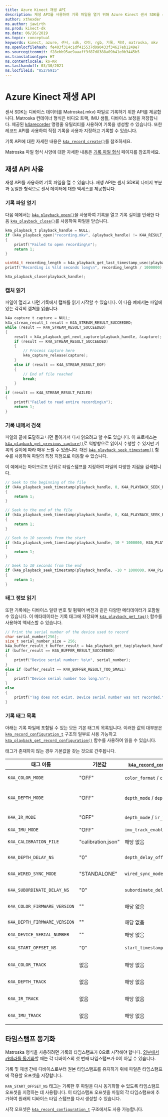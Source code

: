 ```yaml
---
title: Azure Kinect 재생 API
description: 재생 API를 사용하여 기록 파일을 열기 위해 Azure Kinect 센서 SDK를 사용하는 방법을 알아봅니다.
author: xthexder
ms.author: jawirth
ms.prod: kinect-dk
ms.date: 06/26/2019
ms.topic: conceptual
keywords: kinect, azure, 센서, sdk, 깊이, rgb, 기록, 재생, matroska, mkv
ms.openlocfilehash: fe403f314c1df415537d090433f34627eb1249e7
ms.sourcegitcommit: f28ebb95ae9aaaff3f87d8388a09b41e0b3445b5
ms.translationtype: HT
ms.contentlocale: ko-KR
ms.lasthandoff: 03/30/2021
ms.locfileid: "85276915"
---
```

# <a name="the-azure-kinect-playback-api"></a>Azure Kinect 재생 API

센서 SDK는 디바이스 데이터를 Matroska(.mkv) 파일로 기록하기 위한 API를 제공합니다. Matroska 컨테이너 형식은 비디오 트랙, IMU 샘플, 디바이스 보정을 저장합니다. 제공된 [k4arecorder](record-sensor-streams-file.md) 명령줄 유틸리티를 사용하여 기록을 생성할 수 있습니다. 또한 레코드 API를 사용하여 직접 기록을 사용자 지정하고 기록할 수 있습니다.

기록 API에 대한 자세한 내용은 [`k4a_record_create()`](https://microsoft.github.io/Azure-Kinect-Sensor-SDK/master/group___functions_gae14f4181e9688e710d1c80b215413831.html#gae14f4181e9688e710d1c80b215413831)를 참조하세요.

Matroska 파일 형식 사양에 대한 자세한 내용은 [기록 파일 형식](record-file-format.md) 페이지를 참조하세요.

## <a name="use-the-playback-api"></a>재생 API 사용

재생 API를 사용하여 기록 파일을 열 수 있습니다. 재생 API는 센서 SDK의 나머지 부분과 동일한 형식으로 센서 데이터에 대한 액세스를 제공합니다.

### <a name="open-a-record-file"></a>기록 파일 열기

다음 예에서는 [`k4a_playback_open()`](https://microsoft.github.io/Azure-Kinect-Sensor-SDK/master/group___functions_gacb254ac941b2ab3c202ca68f4537f368.html#gacb254ac941b2ab3c202ca68f4537f368)을 사용하여 기록을 열고 기록 길이를 인쇄한 다음 [`k4a_playback_close()`](https://microsoft.github.io/Azure-Kinect-Sensor-SDK/master/group___functions_ga76f415f2076f1c8c544e094a649306ff.html#ga76f415f2076f1c8c544e094a649306ff)를 사용하여 파일을 닫습니다.

```C
k4a_playback_t playback_handle = NULL;
if (k4a_playback_open("recording.mkv", &playback_handle) != K4A_RESULT_SUCCEEDED)
{
    printf("Failed to open recording\n");
    return 1;
}

uint64_t recording_length = k4a_playback_get_last_timestamp_usec(playback_handle);
printf("Recording is %lld seconds long\n", recording_length / 1000000);

k4a_playback_close(playback_handle);
```

### <a name="read-captures"></a>캡처 읽기

파일이 열리고 나면 기록에서 캡처를 읽기 시작할 수 있습니다. 이 다음 예에서는 파일에 있는 각각의 캡처를 읽습니다.

```C
k4a_capture_t capture = NULL;
k4a_stream_result_t result = K4A_STREAM_RESULT_SUCCEEDED;
while (result == K4A_STREAM_RESULT_SUCCEEDED)
{
    result = k4a_playback_get_next_capture(playback_handle, &capture);
    if (result == K4A_STREAM_RESULT_SUCCEEDED)
    {
        // Process capture here
        k4a_capture_release(capture);
    }
    else if (result == K4A_STREAM_RESULT_EOF)
    {
        // End of file reached
        break;
    }
}
if (result == K4A_STREAM_RESULT_FAILED)
{
    printf("Failed to read entire recording\n");
    return 1;
}
```

### <a name="seek-within-a-recording"></a>기록 내에서 검색

파일의 끝에 도달하고 나면 돌아가서 다시 읽으려고 할 수도 있습니다. 이 프로세스는 [`k4a_playback_get_previous_capture()`](https://microsoft.github.io/Azure-Kinect-Sensor-SDK/master/group___functions_ga54732e3aa0717e1ca4eb76ee385e878c.html#ga54732e3aa0717e1ca4eb76ee385e878c)로 역방향으로 읽어서 수행할 수 있지만 기록의 길이에 따라 매우 느릴 수 있습니다.
대신 [`k4a_playback_seek_timestamp()`](https://microsoft.github.io/Azure-Kinect-Sensor-SDK/master/group___functions_gaea748994a121543bd77f90417cf428f6.html#gaea748994a121543bd77f90417cf428f6) 함수를 사용하여 파일의 특정 지점으로 이동할 수 있습니다.

이 예에서는 마이크로초 단위로 타임스탬프를 지정하여 파일의 다양한 지점을 검색합니다.

```C
// Seek to the beginning of the file
if (k4a_playback_seek_timestamp(playback_handle, 0, K4A_PLAYBACK_SEEK_BEGIN) != K4A_RESULT_SUCCEEDED)
{
    return 1;
}

// Seek to the end of the file
if (k4a_playback_seek_timestamp(playback_handle, 0, K4A_PLAYBACK_SEEK_END) != K4A_RESULT_SUCCEEDED)
{
    return 1;
}

// Seek to 10 seconds from the start
if (k4a_playback_seek_timestamp(playback_handle, 10 * 1000000, K4A_PLAYBACK_SEEK_BEGIN) != K4A_RESULT_SUCCEEDED)
{
    return 1;
}

// Seek to 10 seconds from the end
if (k4a_playback_seek_timestamp(playback_handle, -10 * 1000000, K4A_PLAYBACK_SEEK_END) != K4A_RESULT_SUCCEEDED)
{
    return 1;
}
```

### <a name="read-tag-information"></a>태그 정보 읽기

또한 기록에는 디바이스 일련 번호 및 펌웨어 버전과 같은 다양한 메타데이터가 포함될 수 있습니다. 이 메타데이터는 기록 태그에 저장되며 [`k4a_playback_get_tag()`](https://microsoft.github.io/Azure-Kinect-Sensor-SDK/master/group___functions_ga320f966fc89b4ba0d758f787f70d5143.html#ga320f966fc89b4ba0d758f787f70d5143) 함수를 사용하여 액세스할 수 있습니다.

```C
// Print the serial number of the device used to record
char serial_number[256];
size_t serial_number_size = 256;
k4a_buffer_result_t buffer_result = k4a_playback_get_tag(playback_handle, "K4A_DEVICE_SERIAL_NUMBER", &serial_number, &serial_number_size);
if (buffer_result == K4A_BUFFER_RESULT_SUCCEEDED)
{
    printf("Device serial number: %s\n", serial_number);
}
else if (buffer_result == K4A_BUFFER_RESULT_TOO_SMALL)
{
    printf("Device serial number too long.\n");
}
else
{
    printf("Tag does not exist. Device serial number was not recorded.\n");
}
```

### <a name="record-tag-list"></a>기록 태그 목록

아래는 기록 파일에 포함될 수 있는 모든 기본 태그의 목록입니다. 이러한 값의 대부분은 [`k4a_record_configuration_t`](https://microsoft.github.io/Azure-Kinect-Sensor-SDK/master/structk4a__record__configuration__t.html) 구조의 일부로 사용 가능하고 [`k4a_playback_get_record_configuration()`](https://microsoft.github.io/Azure-Kinect-Sensor-SDK/master/group___functions_gaab54a85c1f1e98d170d009042b449255.html#gaab54a85c1f1e98d170d009042b449255) 함수를 사용하여 읽을 수 있습니다.

태그가 존재하지 않는 경우 기본값을 갖는 것으로 간주됩니다.

| 태그 이름                     | 기본값      | [`k4a_record_configuration_t`](https://microsoft.github.io/Azure-Kinect-Sensor-SDK/master/structk4a__record__configuration__t.html) 필드 | 참고     |
|------------------------------|--------------------|--------------------------------------|----------------------------------------------------------------------------------------------------------------|
| `K4A_COLOR_MODE`             | "OFF"              | `color_format` / `color_resolution`  | 가능한 값: "OFF", "MJPG_1080P", "NV12_720P", "YUY2_720P" 등                                      |
| `K4A_DEPTH_MODE`             | "OFF"              | `depth_mode` / `depth_track_enabled` | 가능한 값: "OFF, "NFOV_UNBINNED", "PASSIVE_IR" 등                                                |
| `K4A_IR_MODE`                | "OFF"              | `depth_mode` / `ir_track_enabled`    | 가능한 값: "OFF", "ACTIVE", "PASSIVE"                                                                    |
| `K4A_IMU_MODE`               | "OFF"              | `imu_track_enabled`                  | 가능한 값: "ON", "OFF"                                                                                   |
| `K4A_CALIBRATION_FILE`       | "calibration.json" | 해당 없음                                  | [`k4a_device_get_raw_calibration()`](https://microsoft.github.io/Azure-Kinect-Sensor-SDK/master/group___functions_ga8c4e46642cee3115aeb0b33e2b43b24f.html#ga8c4e46642cee3115aeb0b33e2b43b24f) 참조 |
| `K4A_DEPTH_DELAY_NS`         | "0"                | `depth_delay_off_color_usec`         | 값이 나노초 단위로 저장된 경우 API는 마이크로초 단위로 제공합니다.                                                        |
| `K4A_WIRED_SYNC_MODE`        | "STANDALONE"       | `wired_sync_mode`                    | 가능한 값: "STANDALONE", "MASTER", "SUBORDINATE"                                                         |
| `K4A_SUBORDINATE_DELAY_NS`   | "0"                | `subordinate_delay_off_master_usec`  | 값이 나노초 단위로 저장된 경우 API는 마이크로초 단위로 제공합니다.                                                        |
| `K4A_COLOR_FIRMWARE_VERSION` | ""                 | 해당 없음                                  | 디바이스 색상 펌웨어 버전(예: "1.x.xx")                                                            |
| `K4A_DEPTH_FIRMWARE_VERSION` | ""                 | 해당 없음                                  | 디바이스 깊이 펌웨어 버전(예: "1.x.xx")                                                            |
| `K4A_DEVICE_SERIAL_NUMBER`   | ""                 | 해당 없음                                  | 기록 디바이스 일련 번호                                                                                 |
| `K4A_START_OFFSET_NS`        | "0"                | `start_timestamp_offset_usec`        | 아래의 [타임스탬프 동기화](record-playback-api.md#timestamp-synchronization)를 참조하세요.                       |
| `K4A_COLOR_TRACK`            | 없음               | 해당 없음                                  | [기록 파일 형식 - 트랙 식별](record-file-format.md#identifying-tracks)을 참조하세요.                     |
| `K4A_DEPTH_TRACK`            | 없음               | 해당 없음                                  | [기록 파일 형식 - 트랙 식별](record-file-format.md#identifying-tracks)을 참조하세요.                     |
| `K4A_IR_TRACK`               | 없음               | 해당 없음                                  | [기록 파일 형식 - 트랙 식별](record-file-format.md#identifying-tracks)을 참조하세요.                     |
| `K4A_IMU_TRACK`              | 없음               | 해당 없음                                  | [기록 파일 형식 - 트랙 식별](record-file-format.md#identifying-tracks)을 참조하세요.                     |

## <a name="timestamp-synchronization"></a>타임스탬프 동기화

Matroska 형식을 사용하려면 기록의 타임스탬프가 0으로 시작해야 합니다. [외부에서 카메라를 동기화](record-external-synchronized-units.md)할 때는 각 디바이스의 첫 번째 타임스탬프가 0이 아닐 수 있습니다.

기록 및 재생 간에 디바이스로부터 원본 타임스탬프를 유지하기 위해 파일은 타임스탬프에 적용할 오프셋을 저장합니다.

`K4A_START_OFFSET_NS` 태그는 기록한 후 파일을 다시 동기화할 수 있도록 타임스탬프 오프셋을 지정하는 데 사용됩니다. 이 타임스탬프 오프셋을 파일의 각 타임스탬프에 추가하여 원래의 디바이스 타임 스탬프를 다시 생성할 수 있습니다.

시작 오프셋은 [`k4a_record_configuration_t`](https://microsoft.github.io/Azure-Kinect-Sensor-SDK/master/structk4a__record__configuration__t.html) 구조에서도 사용 가능합니다.
